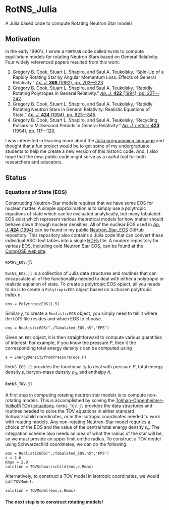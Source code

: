# RotNS_Julia
A Julia based code to compute Rotating Neutron Star models

## Motivation
In the early 1990's, I wrote a `FORTRAN` code called `RotNS` to compute equilibrium models for rotating Neutron Stars based on General Relativity.
Four widely referenced papers resulted from this work:
  1. Gregory B. Cook, Stuart L. Shapiro, and Saul A. Teukolsky, “Spin-Up of a Rapidly Rotating Star by Angular Momentum Loss: Effects of General Relativity.” [*Ap. J.* **398** (1992), pp. 203—223](https://ui.adsabs.harvard.edu/abs/1992ApJ...398..203C/abstract).
  2. Gregory B. Cook, Stuart L. Shapiro, and Saul A. Teukolsky, “Rapidly Rotating Polytropes in General Relativity.” [*Ap. J.* **422** (1994), pp. 227—242](https://ui.adsabs.harvard.edu/abs/1994ApJ...422..227C/abstract).
  3. Gregory B. Cook, Stuart L. Shapiro, and Saul A. Teukolsky, “Rapidly Rotating Neutron Stars in General Relativity: Realistic Equations of State.” [*Ap. J.* **424** (1994), pp. 823—845](https://ui.adsabs.harvard.edu/abs/1994ApJ...424..823C/abstract).
  4. Gregory B. Cook, Stuart L. Shapiro, and Saul A. Teukolsky, “Recycling Pulsars to Millisecond Periods in General Relativity.” [*Ap. J. Letters* **423** (1994), pp. 117—120](https://ui.adsabs.harvard.edu/abs/1994ApJ...423L.117C/abstract).

I was interested in learning more about the [Julia programming language](https://julialang.org/) and thought that a fun project would be to get some of my undergraduate students to help me create a new version of this historic code.  And, I also hope that the new, public code might serve as a useful tool for both researchers and educators.

## Status
### Equations of State (EOS)
Constructing Neutron-Star models requires that we have some EOS for nuclear matter.  A simple approximation is to simply use a polytropic equations of state which can be evaluated analytically, but many tabulated EOS exist which represent various theoretical models for how matter should behave down through nuclear densities.  All of the nuclear EOS used in [*Ap. J.* **424** (1994)](https://ui.adsabs.harvard.edu/abs/1994ApJ...424..823C/abstract) can be found in my public [Neutron_Star_EOS](https://github.com/cookgb/Neutron_Star_EOS.git) GitHub repository.  This repository also contains a Julia code that can convert these individual ASCI text tables into a single [HDF5](https://www.hdfgroup.org/solutions/hdf5/) file.  A modern repository for various EOS, including cold Neutron Star EOS, can be found at the [CompOSE web site](https://compose.obspm.fr/home/).

#### `RotNS_EOS.jl`
`RotNS_EOS.jl` is a collection of Julia data structures and routines that can encapsulate all of the functionality needed to deal with either a polytropic or realistic equation of state.  To create a polytropic EOS opject, all you needs to do is to create a `PolytropicEOS` object based on a chosen polytropic index $n$.
```
eos = PolytropicEOS(1.5)
```
Similarly, to create a `RealisticEOS` object, you simply need to tell it where the `HDF5` file resides and which EOS to choose.
```
eos = RealisticEOS("./Tabulated_EOS.h5","FPS")
```
Given an `EOS` object, it is then straightforward to compute various quantities of interest.  For example, if you know the pressure $P$, then it the corresponding total energy density $\epsilon$ can be computed using
```
ϵ = EnergyDensityfromPressure(eos,P)
```
`RotNS_EOS.jl` provides the functionality to deal with pressure $P$, total energy density $\epsilon$, baryon-mass density $\rho_0$, and enthalpy $h$.

#### `RotNS_TOV.jl`
A first step in computing rotating neutron star models is to compute non-rotating models.  This is accomplished by solving the [Tolman–Oppenheimer–Volkoff(TOV) equations](https://en.wikipedia.org/wiki/Tolman%E2%80%93Oppenheimer%E2%80%93Volkoff_equation).  `RotNS_TOV.jl` provides the data structures and routines needed to solve the TOV equations in either standard Schwarzschild coordinates, or in the isotropic coordinates needed to work with rotating models.  Any non-rotating Neutron-Star model requries a choice of the EOS and the value of the central total energy density $\epsilon_c$.  The integration scheme also needs an idea of what the radius of the star will be, so we must provide an upper limit on the radius.  To construct a TOV model using Schwarzschild coordinates, we can do the following.
```
eos = RealisticEOS("./Tabulated_EOS.h5","FPS")
ϵ = 2.0
Rmax = 2.0
solution = TOVSchwarzschild(eos,ϵ,Rmax)
```
Alternatively, to construct a TOV model in isotropic coordinates, we would call `TOVModel`.
```
solution = TOVModel(eos,ϵ,Rmax)
```

#### The next step is to construct rotating models!

